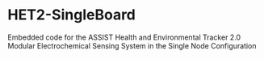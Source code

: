 # HET2-SingleBoard
Embedded code for the ASSIST Health and Environmental Tracker 2.0 Modular Electrochemical Sensing System in the Single Node Configuration
